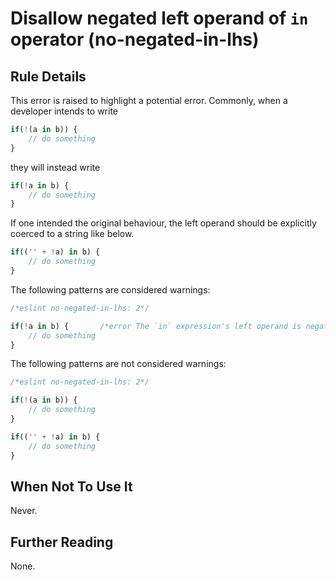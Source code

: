 # Disallow negated left operand of `in` operator (no-negated-in-lhs)

## Rule Details

This error is raised to highlight a potential error. Commonly, when a developer intends to write

```js
if(!(a in b)) {
    // do something
}
```

they will instead write

```js
if(!a in b) {
    // do something
}
```

If one intended the original behaviour, the left operand should be explicitly coerced to a string like below.

```js
if(('' + !a) in b) {
    // do something
}
```

The following patterns are considered warnings:

```js
/*eslint no-negated-in-lhs: 2*/

if(!a in b) {       /*error The `in` expression's left operand is negated*/
    // do something
}
```

The following patterns are not considered warnings:

```js
/*eslint no-negated-in-lhs: 2*/

if(!(a in b)) {
    // do something
}

if(('' + !a) in b) {
    // do something
}
```

## When Not To Use It

Never.

## Further Reading

None.
